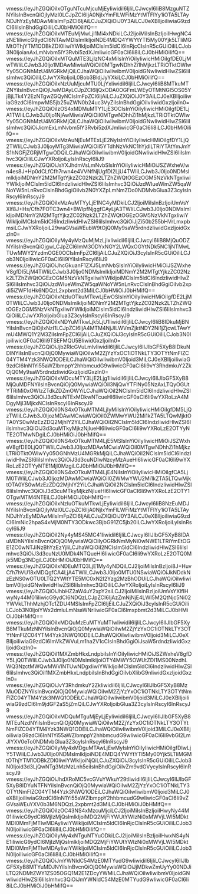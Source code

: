 vmess://eyJhZGQiOiIxOTguNTcuMjcuMjEyIiwidiI6IjIiLCJwcyI6IiB8MzguNTZNYiIsInBvcnQiOjIyMzI0LCJpZCI6IjA0NjIxYmFlLWFiMzYtMTFlYy1iOTA5LTAyNDJhYzEyMDAwMiIsImFpZCI6IjAiLCJuZXQiOiJ0Y3AiLCJ0eXBlIjoiIiwiaG9zdCI6IiIsInBhdGgiOiIiLCJ0bHMiOiIifQ==
vmess://eyJhZGQiOiIxMTEuMjMwLjI1Mi4xNDkiLCJ2IjoiMiIsInBzIjoiIHwgNC4zNE1iIiwicG9ydCI6NTAwMDIsImlkIjoiNDE4MDQ4YWYtYTI5My00Yjk5LTliMGMtOThjYTM1ODBkZDI0IiwiYWlkIjoiMCIsIm5ldCI6InRjcCIsInR5cGUiOiIiLCJob3N0IjoianAxLmNvbm5lY3Rvbi5zdXJmIiwicGF0aCI6Ii8iLCJ0bHMiOiIifQ==
vmess://eyJhZGQiOiIxMTQuMTE3LjIzNC4xMiIsInYiOiIyIiwicHMiOiIgfDE0LjMwTWIiLCJwb3J0Ijo1MDAwMiwiaWQiOiI0MTgwNDhhZi1hMjkzLTRiOTktOWIwYy05OGNhMzU4MGRkMjQiLCJhaWQiOiIwIiwibmV0IjoidGNwIiwidHlwZSI6IiIsImhvc3QiOiIiLCJwYXRoIjoiL0Bob3BldjJyYXkiLCJ0bHMiOiIifQ==
vmess://eyJhZGQiOiIxNzUuMjcuMTU0LjYxIiwidiI6IjIiLCJwcyI6IiB8MTkuMTZNYiIsInBvcnQiOjUwMDAyLCJpZCI6IjQxODA0OGFmLWEyOTMtNGI5OS05YjBjLTk4Y2EzNTgwZGQyNCIsImFpZCI6IjAiLCJuZXQiOiJ0Y3AiLCJ0eXBlIjoiIiwiaG9zdCI6ImpwMS5jb25uZWN0b24uc3VyZiIsInBhdGgiOiIvIiwidGxzIjoiIn0=
vmess://eyJhZGQiOiIzOS4xMDMuMTY1LjE3OCIsInYiOiIyIiwicHMiOiIgfDE1LjA1TWIiLCJwb3J0Ijo1NjAwMiwiaWQiOiI0MTgwNDhhZi1hMjkzLTRiOTktOWIwYy05OGNhMzU4MGRkMjQiLCJhaWQiOiIwIiwibmV0IjoidGNwIiwidHlwZSI6IiIsImhvc3QiOiJicmExLmNvbm5lY3Rvbi5zdXJmIiwicGF0aCI6Ii8iLCJ0bHMiOiIifQ==
vmess://eyJhZGQiOiIxMzAuNjEuMTExLjE2NyIsInYiOiIyIiwicHMiOiIgfDY1LjQ2TWIiLCJwb3J0IjoyMTg3MiwiaWQiOiI5YTdhNzVkNC1hYjdlLTRiYTAtYmJmYS1hNGFjZGRjMTgwODQiLCJhaWQiOiIwIiwibmV0IjoidGNwIiwidHlwZSI6IiIsImhvc3QiOiIiLCJwYXRoIjoiLyIsInRscyI6IiJ9
vmess://eyJhZGQiOiJsYXJhdmVsLmNvbSIsInYiOiIyIiwicHMiOiJSZWxheV/wn4es8J+Hp0dCLfCfh7rwn4e4VVNfNjUgfDI2LjU4TWIiLCJwb3J0Ijo0NDMsImlkIjoiMDNmY2M2MTgtYjkzZC02Nzk2LTZhZWQtOGEzOGM5NzVkNTgxIiwiYWlkIjoiMCIsIm5ldCI6IndzIiwidHlwZSI6IiIsImhvc3QiOiJzdWIueWlmZW5qaWNoYW5nLnRvcCIsInBhdGgiOiIvb2N0YXZpLmNmZDo0NDMvbGlua3Z3cyIsInRscyI6InRscyJ9
vmess://eyJhZGQiOiIxMzAuMTYyLjE1NC4yMDkiLCJ2IjoiMiIsInBzIjoiUmVsYXlf8J+Hs/Cfh7FOTC3wn4+BWlpfNjggfCAyLjA3TWIiLCJwb3J0Ijo0NDMsImlkIjoiMDNmY2M2MTgtYjkzZC02Nzk2LTZhZWQtOGEzOGM5NzVkNTgxIiwiYWlkIjoiMCIsIm5ldCI6IndzIiwidHlwZSI6IiIsImhvc3QiOiJjZi50b255bHVrLmxpbmsiLCJwYXRoIjoiL29waGVsaWEubW9tOjQ0My9saW5rdndzIiwidGxzIjoidGxzIn0=
vmess://eyJhZGQiOiIyMy4yMzQuMjMzLjIxIiwidiI6IjIiLCJwcyI6IiB8MjQuODZNYiIsInBvcnQiOjgwLCJpZCI6ImM3ODYxNGY2LWQxOGYtNDk5NC1jNTMwLTUwMWY2YzdmOGE0OCIsImFpZCI6IjAiLCJuZXQiOiJ3cyIsInR5cGUiOiIiLCJob3N0IjoiIiwicGF0aCI6Ii9iYiIsInRscyI6IiJ9
vmess://eyJhZGQiOiJhcGkuanF1ZXJ5LmNvbSIsInYiOiIyIiwicHMiOiJSZWxheV8gfDI5LjM4TWIiLCJwb3J0Ijo0NDMsImlkIjoiMDNmY2M2MTgtYjkzZC02Nzk2LTZhZWQtOGEzOGM5NzVkNTgxIiwiYWlkIjoiMCIsIm5ldCI6IndzIiwidHlwZSI6IiIsImhvc3QiOiJzdWIueWlmZW5qaWNoYW5nLnRvcCIsInBhdGgiOiIvb2xpdi5iZWF1dHk6NDQzL2xpbmt2d3MiLCJ0bHMiOiJ0bHMifQ==
vmess://eyJhZGQiOiIxNzIuOTkuMTkwLjEwOSIsInYiOiIyIiwicHMiOiIgfDE2LjM0TWIiLCJwb3J0Ijo0NDMsImlkIjoiMDNmY2M2MTgtYjkzZC02Nzk2LTZhZWQtOGEzOGM5NzVkNTgxIiwiYWlkIjoiMCIsIm5ldCI6IndzIiwidHlwZSI6IiIsImhvc3QiOiIiLCJwYXRoIjoibGlua3Z3cyIsInRscyI6InRscyJ9
vmess://eyJhZGQiOiIxNDYuMTkwLjk5LjU1IiwidiI6IjIiLCJwcyI6IiB8IDkuMjBNYiIsInBvcnQiOjIxNzI1LCJpZCI6IjA4MTM4NjJlLWVmZjktNDY2Ni1jZjcwLTAwYmU4MWQ1Y2M3ZiIsImFpZCI6IjAiLCJuZXQiOiJ3cyIsInR5cGUiOiIiLCJob3N0IjoiIiwicGF0aCI6Ii9TSEFMQU5BIiwidGxzIjoiIn0=
vmess://eyJhZGQiOiJjb2RlcGVuLmlvIiwidiI6IjIiLCJwcyI6IlJlbGF5XyB8IDkuNDlNYiIsInBvcnQiOjQ0MywiaWQiOiIwM2ZjYzYxOC1iOTNkLTY3OTYtNmFlZC04YTM4Yzk3NWQ1ODEiLCJhaWQiOiIwIiwibmV0Ijoid3MiLCJ0eXBlIjoiIiwiaG9zdCI6InN1Yi55aWZlbmppY2hhbmcudG9wIiwicGF0aCI6Ii9vY3RhdmkuY2ZkOjQ0My9saW5rdndzIiwidGxzIjoidGxzIn0=
vmess://eyJhZGQiOiIxMDcuMTY3LjE2Ljg1IiwidiI6IjIiLCJwcyI6IlJlbGF5XyB8MjQuMDFNYiIsInBvcnQiOjQ0MywiaWQiOiI3NjQwYTFlNy05NzAxLTQyOGUtYTRiMi0xOWIzZTdkZDZmOWYiLCJhaWQiOiI2NCIsIm5ldCI6IndzIiwidHlwZSI6IiIsImhvc3QiOiJ3d3cuNTExMDkwNTcueHl6IiwicGF0aCI6Ii9wYXRoLzA4MDgyMjI3MjkxNCIsInRscyI6InRscyJ9
vmess://eyJhZGQiOiI0NS4xOTkuMTM4LjIyMiIsInYiOiIyIiwicHMiOiIgfDM5LjQzTWIiLCJwb3J0IjozMDAwMCwiaWQiOiI0ZWMwYWU2Mi1kZTA5LTQwMjktOTA0YS0wMzEzZDQ2MjhlY2YiLCJhaWQiOiI2NCIsIm5ldCI6IndzIiwidHlwZSI6IiIsImhvc3QiOiJ3d3cuMTkyMjkzNjIueHl6IiwicGF0aCI6Ii9wYXRoLzE2OTYyNTE2OTMwNDgiLCJ0bHMiOiJ0bHMifQ==
vmess://eyJhZGQiOiI0NS4xOTkuMTM4LjE5MSIsInYiOiIyIiwicHMiOiJSZWxheV8gfDE0LjQ0TWIiLCJwb3J0IjozMDAwMCwiaWQiOiI0MTgwNDhhZi1hMjkzLTRiOTktOWIwYy05OGNhMzU4MGRkMjQiLCJhaWQiOiI2NCIsIm5ldCI6IndzIiwidHlwZSI6IiIsImhvc3QiOiJ3d3cuNDIwNzcyMzAueHl6IiwicGF0aCI6Ii9wYXRoLzE2OTYyNTE1MjI0MzgiLCJ0bHMiOiJ0bHMifQ==
vmess://eyJhZGQiOiI0NS4xOTkuMTM4LjE4NiIsInYiOiIyIiwicHMiOiIgfCA5LjM0TWIiLCJwb3J0IjozMDAwMCwiaWQiOiI0ZWMwYWU2Mi1kZTA5LTQwMjktOTA0YS0wMzEzZDQ2MjhlY2YiLCJhaWQiOiI2NCIsIm5ldCI6IndzIiwidHlwZSI6IiIsImhvc3QiOiJ3d3cuMTkyMjkzNjIueHl6IiwicGF0aCI6Ii9wYXRoLzE2OTY1OTgwMTM4NTEiLCJ0bHMiOiJ0bHMifQ==
vmess://eyJhZGQiOiIxNzIuOTkuMTkwLjEyIiwidiI6IjIiLCJwcyI6IiB8NzEuMDJNYiIsInBvcnQiOjIyMzI0LCJpZCI6IjA0NjIxYmFlLWFiMzYtMTFlYy1iOTA5LTAyNDJhYzEyMDAwMiIsImFpZCI6IjAiLCJuZXQiOiJ0Y3AiLCJ0eXBlIjoiIiwiaG9zdCI6ImNlc2hpaS4xMjM0NTY3ODkwc3BjbG91ZC5jb20iLCJwYXRoIjoiLyIsInRscyI6IiJ9
vmess://eyJhZGQiOiI2Ny4yMS45MC41IiwidiI6IjIiLCJwcyI6IlJlbGF5XyB8IDAuMDhNYiIsInBvcnQiOjQ0MywiaWQiOiIyOGRkNmMyNi0wNWE1LTRiYmEtOGE1ZC0wNTJiNzBhYzEzYjIiLCJhaWQiOiI2NCIsIm5ldCI6IndzIiwidHlwZSI6IiIsImhvc3QiOiJ3d3cuNzU0MDk4NTQueHl6IiwicGF0aCI6Ii9wYXRoLzE2OTQ0Mjk5MDg3NDgiLCJ0bHMiOiJ0bHMifQ==
vmess://eyJhZGQiOiIxNDEuMTQ3LjE1My4yNDQiLCJ2IjoiMiIsInBzIjoi8J+HuvCfh7hVU18xMDQgfCA4LjA4TWIiLCJwb3J0Ijo0MTU0NSwiaWQiOiJkNDdkNzEzNS0wOTU0LTQ2YWItYTE5MC0xN2I2Yzg2MzBhODUiLCJhaWQiOiIwIiwibmV0IjoidGNwIiwidHlwZSI6IiIsImhvc3QiOiIiLCJwYXRoIjoiLyIsInRscyI6IiJ9
vmess://eyJhZGQiOiJhbHZ2aW4uY2xpY2siLCJ2IjoiMiIsInBzIjoiUmVsYXlfIHwyNy44M01iIiwicG9ydCI6NDQzLCJpZCI6IjAzZmNjNjE4LWI5M2QtNjc5Ni02YWVkLThhMzhjOTc1ZDU4MSIsImFpZCI6IjEiLCJuZXQiOiJ3cyIsInR5cGUiOiIiLCJob3N0IjoiYWx2dmluLmNsaWNrIiwicGF0aCI6Imxpbmt2d3MiLCJ0bHMiOiJ0bHMifQ==
vmess://eyJhZGQiOiIxMDQuMzEuMTYuMTIwIiwidiI6IjIiLCJwcyI6IlJlbGF5XyB8MTkuMzNNYiIsInBvcnQiOjQ0MywiaWQiOiIwM2ZjYzYxOC1iOTNkLTY3OTYtNmFlZC04YTM4Yzk3NWQ1ODEiLCJhaWQiOiIwIiwibmV0Ijoid3MiLCJ0eXBlIjoiIiwiaG9zdCI6ImVkZWVuLm1ha2V1cCIsInBhdGgiOiJsaW5rdndzIiwidGxzIjoidGxzIn0=
vmess://eyJhZGQiOiI1MXZmbHkxLndpbiIsInYiOiIyIiwicHMiOiJSZWxheV8gfDY5LjQ0TWIiLCJwb3J0Ijo0NDMsImlkIjoiOTY4MWY5OWUtZDI1MS00NzdhLWQ3NzctMWQwMWVlNTUwNDgxIiwiYWlkIjoiMCIsIm5ldCI6IndzIiwidHlwZSI6IiIsImhvc3QiOiI1MXZmbHkxLndpbiIsInBhdGgiOiIvbXlibG9nIiwidGxzIjoidGxzIn0=
vmess://eyJhZGQiOiJvY3RhdmkuY2ZkIiwidiI6IjIiLCJwcyI6IlJlbGF5XyB8MzMuODZNYiIsInBvcnQiOjQ0MywiaWQiOiIwM2ZjYzYxOC1iOTNkLTY3OTYtNmFlZC04YTM4Yzk3NWQ1ODEiLCJhaWQiOiIwIiwibmV0Ijoid3MiLCJ0eXBlIjoiIiwiaG9zdCI6Im9jdGF2aS5jZmQiLCJwYXRoIjoibGlua3Z3cyIsInRscyI6InRscyJ9
vmess://eyJhZGQiOiIxMDQuMTguMjEyLjEyIiwidiI6IjIiLCJwcyI6IlJlbGF5XyB8MTEuNzdNYiIsInBvcnQiOjQ0MywiaWQiOiIwM2ZjYzYxOC1iOTNkLTY3OTYtNmFlZC04YTM4Yzk3NWQ1ODEiLCJhaWQiOiIwIiwibmV0Ijoid3MiLCJ0eXBlIjoiIiwiaG9zdCI6InN1Yi55aWZlbmppY2hhbmcudG9wIiwicGF0aCI6Ii9vbGl2LmJlYXV0eTo0NDMvbGlua3Z3cyIsInRscyI6InRscyJ9
vmess://eyJhZGQiOiIyMy4xMDguMTAwLjEwMyIsInYiOiIyIiwicHMiOiIgfDIwLjY5TWIiLCJwb3J0Ijo0NDMsImlkIjoiNDE4MDQ4YWYtYTI5My00Yjk5LTliMGMtOThjYTM1ODBkZDI0IiwiYWlkIjoiNjQiLCJuZXQiOiJ3cyIsInR5cGUiOiIiLCJob3N0Ijoid3d3LjQwNTg3MzMzLnh5eiIsInBhdGgiOiIvZm9vdGVycyIsInRscyI6InRscyJ9
vmess://eyJhZGQiOiJhdXRoMC5vcGVuYWkuY29tIiwidiI6IjIiLCJwcyI6IlJlbGF5XyB8IDYuNTFNYiIsInBvcnQiOjQ0MywiaWQiOiIwM2ZjYzYxOC1iOTNkLTY3OTYtNmFlZC04YTM4Yzk3NWQ1ODEiLCJhaWQiOiIwIiwibmV0Ijoid3MiLCJ0eXBlIjoiIiwiaG9zdCI6InN1Yi55aWZlbmppY2hhbmcudG9wIiwicGF0aCI6Ii9vZGVsaWEuYXV0b3M6NDQzL2xpbmt2d3MiLCJ0bHMiOiJ0bHMifQ==
vmess://eyJhZGQiOiIzOC43NS4xMzcuMjciLCJ2IjoiMiIsInBzIjoiIHwyNy44M01iIiwicG9ydCI6MjIzMjQsImlkIjoiMDQ2MjFiYWUtYWIzNi0xMWVjLWI5MDktMDI0MmFjMTIwMDAyIiwiYWlkIjoiMCIsIm5ldCI6InRjcCIsInR5cGUiOiIiLCJob3N0IjoiIiwicGF0aCI6Ii8iLCJ0bHMiOiIifQ==
vmess://eyJhZGQiOiIyMy4xNTguNTYuODkiLCJ2IjoiMiIsInBzIjoiIHwxNS4yNE1iIiwicG9ydCI6MjIzMjQsImlkIjoiMDQ2MjFiYWUtYWIzNi0xMWVjLWI5MDktMDI0MmFjMTIwMDAyIiwiYWlkIjoiMCIsIm5ldCI6InRjcCIsInR5cGUiOiIiLCJob3N0IjoiIiwicGF0aCI6Ii8iLCJ0bHMiOiIifQ==
vmess://eyJhZGQiOiJmYWNldC54MzE0MTYudG9wIiwidiI6IjIiLCJwcyI6IlJlbGF5XyB8MTYuMDJNYiIsInBvcnQiOjQ0MywiaWQiOiJjMDkwZmUyYy00NDJiLTQ2NDMtZWY1ZS05OGQ1M2E1ZDcyYWMiLCJhaWQiOiIwIiwibmV0IjoidGNwIiwidHlwZSI6IiIsImhvc3QiOiJmYWNldC54MzE0MTYudG9wIiwicGF0aCI6Ii8iLCJ0bHMiOiJ0bHMifQ==
